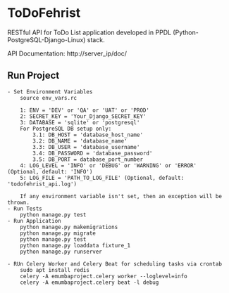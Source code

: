 # ToDoFehrist
RESTful API for ToDo List application developed in PPDL (Python-PostgreSQL-Django-Linux) stack.

API Documentation: http://server_ip/doc/

## Run Project
    - Set Environment Variables
        source env_vars.rc

        1: ENV = 'DEV' or 'QA' or 'UAT' or 'PROD'
        2: SECRET_KEY = 'Your_Django_SECRET_KEY'
        3: DATABASE = 'sqlite' or 'postgresql'
        For PostgreSQL DB setup only:
            3.1: DB_HOST = 'database_host_name'
            3.2: DB_NAME = 'database_name'
            3.3: DB_USER = 'database_username'
            3.4: DB_PASSWORD = 'database_password'
            3.5: DB_PORT = database_port_number
        4: LOG_LEVEL = 'INFO' or 'DEBUG' or 'WARNING' or 'ERROR' (Optional, default: 'INFO')
        5: LOG_FILE = 'PATH_TO_LOG_FILE' (Optional, default: 'todofehrist_api.log')
        
        If any environment variable isn't set, then an exception will be thrown.
    - Run Tests
        python manage.py test
    - Run Application
        python manage.py makemigrations
        python manage.py migrate
        python manage.py test
        python manage.py loaddata fixture_1
        python manage.py runserver

    - RUn Celery Worker and Celery Beat for scheduling tasks via crontab
        sudo apt install redis
        celery -A emumbaproject.celery worker --loglevel=info
        celery -A emumbaproject.celery beat -l debug